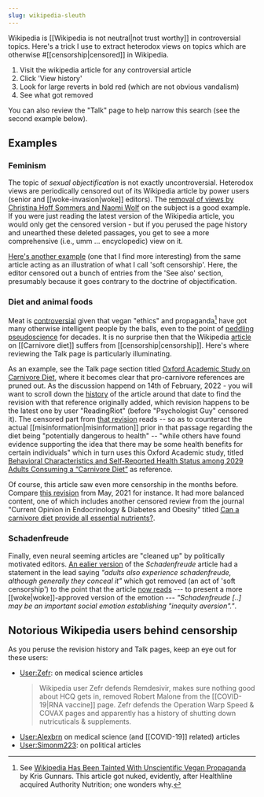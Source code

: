 ```yaml
---
slug: wikipedia-sleuth
---
```


Wikipedia is [[Wikipedia is not neutral|not trust worthy]] in controversial topics. Here's a trick I use to extract heterodox views on topics which are otherwise #[[censorship|censored]] in Wikipedia.

1.  Visit the wikipedia article for any controversial article
2.  Click 'View history'
3.  Look for large reverts in bold red (which are not obvious vandalism)
4.  See what got removed

You can also review the "Talk" page to help narrow this search (see the second example below).

## Examples

### Feminism

The topic of *sexual objectification* is not exactly uncontroversial. Heterodox views are periodically censored out of its Wikipedia article by power users (senior and [[woke-invasion|woke]] editors). The [removal of views by Christina Hoff Sommers and Naomi Wolf](https://en.wikipedia.org/w/index.php?title=Sexual_objectification&diff=1020578292&oldid=1020577791) on the subject is a good example. If you were just reading the latest version of the Wikipedia article, you would only get the censored version - but if you perused the page history and unearthed these deleted passages, you get to see a more comprehensive (i.e., umm ... encyclopedic) view on it.

[Here's another example](https://en.wikipedia.org/w/index.php?title=Sexual_objectification&diff=1020575648&oldid=1019253515) (one that I find more interesting) from the same article acting as an illustration of what I call 'soft censorship'. Here, the editor censored out a bunch of entries from the 'See also' section, presumably because it goes contrary to the doctrine of objectification.

### Diet and animal foods

Meat is [controversial](https://twitter.com/fleroy1974) given that vegan "ethics" and propaganda[^wp] have got many otherwise intelligent people by the balls, even to the point of [peddling pseudoscience](https://www.diagnosisdiet.com/full-article/epidemiological-studies) for decades. It is no surprise then that the Wikipedia [article](https://en.wikipedia.org/w/index.php?title=Monotrophic_diet&action=history) on [[Carnivore diet]] suffers from [[censorship|censorship]]. Here's where reviewing the Talk page is particularly illuminating. 


[^wp]: See [Wikipedia Has Been Tainted With Unscientific Vegan Propaganda](https://web.archive.org/web/20160305192216/http://authoritynutrition.com/wikipedia-tainted-with-vegan-propaganda/) by Kris Gunnars. This article got nuked, evidently, after Healthline acquired Authority Nutrition; one wonders why.

As an example, see the Talk page section titled [Oxford Academic Study on Carnivore Diet](https://en.wikipedia.org/w/index.php?title=Talk:Monotrophic_diet&oldid=1091579803), where it becomes clear that pro-carnivore references are pruned out. As the discussion happend on 14th of February, 2022 - you will want to scroll down the [history](https://en.wikipedia.org/w/index.php?title=Monotrophic_diet&action=history) of the article around that date to find the revision with that reference originally added, which revision happens to be the latest one by user "ReadingRiot" (before "Psychologist Guy" censored it). The censored part from [that revision](https://en.wikipedia.org/w/index.php?title=Monotrophic_diet&oldid=1071881999#Carnivore_diet) reads -- so as to counteract the actual [[misinformation|misinformation]] prior in that passage regarding the diet being "potentially dangerous to health" -- "while others have found evidence supporting the idea that there may be some health benefits for certain individuals" which in turn uses this Oxford Academic study, titled [Behavioral Characteristics and Self-Reported Health Status among 2029 Adults Consuming a “Carnivore Diet”](https://academic.oup.com/cdn/article/5/12/nzab133/6415894?login=false) as reference.

Of course, this article saw even more censorship in the months before. Compare [this revision](https://en.wikipedia.org/w/index.php?title=Monotrophic_diet&oldid=1023950316) from May, 2021 for instance. It had more balanced content, one of which includes another censored review from the journal "Current Opinion in Endocrinology & Diabetes and Obesity" titled [Can a carnivore diet provide all essential nutrients?](https://journals.lww.com/co-endocrinology/Abstract/2020/10000/Can_a_carnivore_diet_provide_all_essential.11.aspx).

### Schadenfreude 

Finally, even neural seeming articles are "cleaned up" by politically motivated editors. [An ealier version](https://en.wikipedia.org/w/index.php?title=Schadenfreude&oldid=1025877365) of the *Schadenfreude* article had a statement in the lead saying *"adults also experience schadenfreude, although generally they conceal it"* which got removed (an act of 'soft censorship') to the point that the article [now reads](https://en.wikipedia.org/w/index.php?title=Schadenfreude&oldid=1087233110) --- to present a more [[woke|woke]]-approved version of the emotion --- *"Schadenfreude [..] may be an important social emotion establishing "inequity aversion"."*.

## Notorious Wikipedia users behind censorship

As you peruse the revision history and Talk pages, keep an eye out for these users:

- [User:Zefr](https://nitter.net/alexandrosM/status/1536079541155729408): on medical science articles
    > Wikipedia user Zefr defends Remdesivir, makes sure nothing good about HCQ gets in, removed Robert Malone from the [[COVID-19|RNA vaccine]] page. Zefr defends the Operation Warp Speed & COVAX pages and apparently has a history of shutting down nutricuticals & supplements.
- [User:Alexbrn](https://twitter.com/BrettWooldridge/status/1412768382936502277) on medical science (and [[COVID-19]] related) articles
- [User:Simonm223](https://thepostmillennial.com/quillette-is-at-the-centre-of-a-wikipedia-edit-war/): on political articles